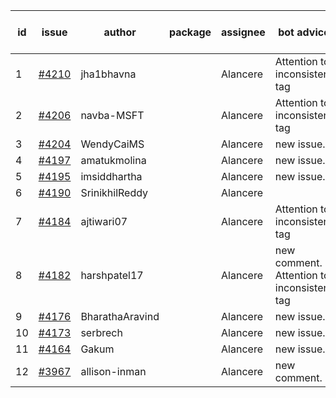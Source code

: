 | id | issue | author | package | assignee | bot advice | created date of issue | target release date | date from target |
| ------ | ------ | ------ | ------ | ------ | ------ | ------ | ------ | :-----: |
| 1 | [#4210](https://github.com/Azure/sdk-release-request/issues/4210) | jha1bhavna |  | Alancere | Attention to inconsistent tag | 05-29 | 06-23 |  |
| 2 | [#4206](https://github.com/Azure/sdk-release-request/issues/4206) | navba-MSFT |  | Alancere | Attention to inconsistent tag | 05-29 | 06-23 |  |
| 3 | [#4204](https://github.com/Azure/sdk-release-request/issues/4204) | WendyCaiMS |  | Alancere | new issue. | 05-25 | 06-23 |  |
| 4 | [#4197](https://github.com/Azure/sdk-release-request/issues/4197) | amatukmolina |  | Alancere | new issue. | 05-25 | 06-23 |  |
| 5 | [#4195](https://github.com/Azure/sdk-release-request/issues/4195) | imsiddhartha |  | Alancere | new issue. | 05-25 | 06-23 |  |
| 6 | [#4190](https://github.com/Azure/sdk-release-request/issues/4190) | SrinikhilReddy |  | Alancere |  | 05-23 | 06-23 |  |
| 7 | [#4184](https://github.com/Azure/sdk-release-request/issues/4184) | ajtiwari07 |  | Alancere | Attention to inconsistent tag | 05-22 | 06-23 |  |
| 8 | [#4182](https://github.com/Azure/sdk-release-request/issues/4182) | harshpatel17 |  | Alancere | new comment. Attention to inconsistent tag | 05-18 | 06-23 |  |
| 9 | [#4176](https://github.com/Azure/sdk-release-request/issues/4176) | BharathaAravind |  | Alancere | new issue. | 05-18 | 06-23 |  |
| 10 | [#4173](https://github.com/Azure/sdk-release-request/issues/4173) | serbrech |  | Alancere | new issue. | 05-18 | 06-23 |  |
| 11 | [#4164](https://github.com/Azure/sdk-release-request/issues/4164) | Gakum |  | Alancere | new issue. | 05-14 | 06-23 |  |
| 12 | [#3967](https://github.com/Azure/sdk-release-request/issues/3967) | allison-inman |  | Alancere | new comment. | 03-22 | 04-28 |  |
